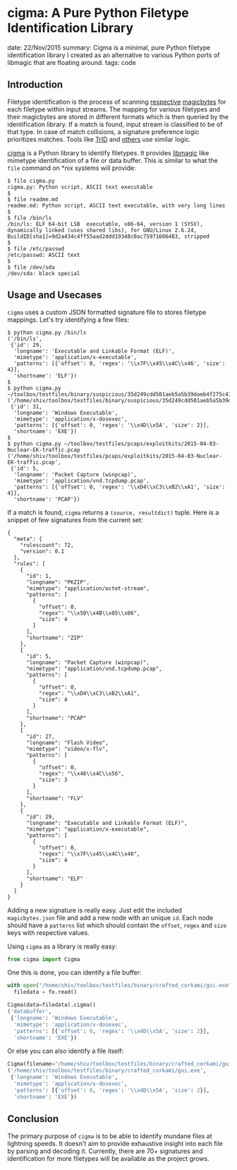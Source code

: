 cigma: A Pure Python Filetype Identification Library
====================================================
date: 22/Nov/2015
summary: Cigma is a minimal, pure Python filetype identification library I created as an alternative to various Python ports of libmagic that are floating around.
tags: code

## Introduction

Filetype identification is the process of scanning [respective](https://en.wikipedia.org/wiki/Magic_number_%28programming%29) [magicbytes](https://en.wikipedia.org/wiki/List_of_file_signatures) for each filetype within input streams. The mapping for various filetypes and their magicbytes are stored in different formats which is then queried by the identification library. If a match is found, input stream is classified to be of that type. In case of match collisions, a signature preference logic prioritizes matches. Tools like [TrID](http://mark0.net/soft-trid-e.html) and [others](http://www.forensicswiki.org/wiki/File_Format_Identification) use similar logic.

[cigma](https://github.com/7h3rAm/cigma) is a Python library to identify filetypes. It provides [libmagic](https://github.com/threatstack/libmagic) like mimetype identification of a file or data buffer. This is similar to what the `file` command on \*nix systems will provide:

```
$ file cigma.py
cigma.py: Python script, ASCII text executable
$
$ file readme.md
readme.md: Python script, ASCII text executable, with very long lines
$
$ file /bin/ls
/bin/ls: ELF 64-bit LSB  executable, x86-64, version 1 (SYSV), dynamically linked (uses shared libs), for GNU/Linux 2.6.24, BuildID[sha1]=9d2a434c4ff55aad2ddd19348c0ac75971606483, stripped
$
$ file /etc/passwd
/etc/passwd: ASCII text
$
$ file /dev/sda
/dev/sda: block special
```

## Usage and Usecases

`cigma` uses a custom JSON formatted signature file to stores filetype mappings. Let's try identifying a few files:

```
$ python cigma.py /bin/ls
('/bin/ls',
 {'id': 29,
  'longname': 'Executable and Linkable Format (ELF)',
  'mimetype': 'application/x-executable',
  'patterns': [{'offset': 0, 'regex': '\\x7F\\x45\\x4C\\x46', 'size': 4}],
  'shortname': 'ELF'})
$
$ python cigma.py ~/toolbox/testfiles/binary/suspicious/35d249cdd501aeb5a5b39daeb4f275c41c73e91ef299a094d27edbfd0396715d.VXE
('/home/shiv/toolbox/testfiles/binary/suspicious/35d249cdd501aeb5a5b39daeb4f275c41c73e91ef299a094d27edbfd0396715d.VXE',
 {'id': 31,
  'longname': 'Windows Executable',
  'mimetype': 'application/x-dosexec',
  'patterns': [{'offset': 0, 'regex': '\\x4D\\x5A', 'size': 2}],
  'shortname': 'EXE'})
$
$ python cigma.py ~/toolbox/testfiles/pcaps/exploitkits/2015-04-03-Nuclear-EK-traffic.pcap
('/home/shiv/toolbox/testfiles/pcaps/exploitkits/2015-04-03-Nuclear-EK-traffic.pcap',
 {'id': 5,
  'longname': 'Packet Capture (winpcap)',
  'mimetype': 'application/vnd.tcpdump.pcap',
  'patterns': [{'offset': 0, 'regex': '\\xD4\\xC3\\xB2\\xA1', 'size': 4}],
  'shortname': 'PCAP'})
```

If a match is found, `cigma` returns a `(source, resultdict)` tuple. Here is a snippet of few signatures from the current set:

```
{
  "meta": {
    "rulescount": 72,
    "version": 0.1
  },
  "rules": [
    {
      "id": 1,
      "longname": "PKZIP",
      "mimetype": "application/octet-stream",
      "patterns": [
        {
          "offset": 0,
          "regex": "\\x50\\x4B\\x05\\x06",
          "size": 4
        }
      ],
      "shortname": "ZIP"
    },
    {
      "id": 5,
      "longname": "Packet Capture (winpcap)",
      "mimetype": "application/vnd.tcpdump.pcap",
      "patterns": [
        {
          "offset": 0,
          "regex": "\\xD4\\xC3\\xB2\\xA1",
          "size": 4
        }
      ],
      "shortname": "PCAP"
    },
    {
      "id": 27,
      "longname": "Flash Video",
      "mimetype": "video/x-flv",
      "patterns": [
        {
          "offset": 0,
          "regex": "\\x46\\x4C\\x56",
          "size": 3
        }
      ],
      "shortname": "FLV"
    },
    {
      "id": 29,
      "longname": "Executable and Linkable Format (ELF)",
      "mimetype": "application/x-executable",
      "patterns": [
        {
          "offset": 0,
          "regex": "\\x7F\\x45\\x4C\\x46",
          "size": 4
        }
      ],
      "shortname": "ELF"
    }
  ]
}
```

Adding a new signature is really easy. Just edit the included `magicbytes.json` file and add a new node with an unique `id`. Each node should have a `patterns` list which should contain the `offset`, `regex` and `size` keys with respective values.

Using `cigma` as a library is really easy:

```python
from cigma import Cigma
```

One this is done, you can identify a file buffer:

```python
with open("/home/shiv/toolbox/testfiles/binary/crafted_corkami/gui.exe") as fo:
  filedata = fo.read()

Cigma(data=filedata).cigma()
('databuffer',
 {'longname': 'Windows Executable',
  'mimetype': 'application/x-dosexec',
  'patterns': [{'offset': 0, 'regex': '\\x4D\\x5A', 'size': 2}],
  'shortname': 'EXE'})
```

Or else you can also identify a file itself:

```python
Cigma(filename="/home/shiv/toolbox/testfiles/binary/crafted_corkami/gui.exe").cigma()
('/home/shiv/toolbox/testfiles/binary/crafted_corkami/gui.exe',
 {'longname': 'Windows Executable',
  'mimetype': 'application/x-dosexec',
  'patterns': [{'offset': 0, 'regex': '\\x4D\\x5A', 'size': 2}],
  'shortname': 'EXE'})
```

## Conclusion

The primary purpose of `cigma` is to be able to identify mundane files at lightning speeds. It doesn't aim to provide exhaustive insight into each file by parsing and decoding it. Currently, there are 70+ signatures and identification for more filetypes will be available as the project grows.
